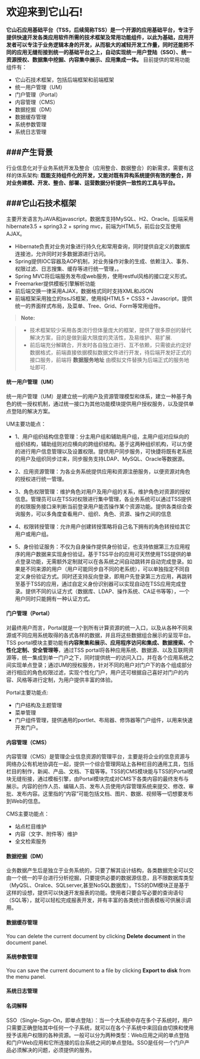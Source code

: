 欢迎来到它山石!
============

**它山石应用基础平台（TSS，后续简称TSS）**是一个开源的应用基础平台，专注于提供快速开发各类应用软件所需的技术框架及常用功能组件，以此为基础，应用开发者可以专注于业务逻辑本身的开发，从而极大的减轻开发工作量，同时还能把不同的应用无缝衔接到统一的基础平台之上，自动实现**统一用户登陆（SSO）、统一资源授权、数据集中挖掘、内容集中展示、应用集成一体。**  目前提供的常用功能组件有：

- 它山石技术框架，包括后端框架和前端框架
- 统一用户管理（UM）
- 门户管理（Portal）
- 内容管理（CMS）
- 数据挖掘（DM）
- 数据缓存管理
- 系统参数管理
- 系统日志管理

###产生背景
-------------
行业信息化对于业务系统开发及整合（应用整合、数据整合）的新需求，需要有这样的体系架构: **既能支持组件化的开发，又能对既有异构系统提供有效的整合，并对业务建模、开发、整合、部署、运营数据分析提供一致性的工具与平台。** 


###它山石技术框架
-------------

主要开发语言为JAVA和javascript，数据库支持MySQL、H2、Oracle。后端采用hibernate3.5 + spring3.2 + spring mvc，前端为HTML5，前后台交互使用AJAX。

- Hibernate负责对业务对象进行持久化和常用查询，同时提供自定义的数据库连接池，允许同时对多数据源进行访问。
- Spring提供IOC容器及AOP机制，对业务操作对象的生成、依赖注入、事务、权限过滤、日志搜集、缓存等进行统一管理，。
- Spring MVC将后端服务发布成web服务，使用restful风格的接口定义形式。
- Freemarker提供模板引擎解析功能
- 前后端交换一律采用AJAX，数据格式同时支持XML和JSON
- 前端框架采用独立的tssJS框架，使用纯HTML5 + CSS3 + Javascript，提供统一的界面样式布局，及菜单、Tree、Grid、Form等常用组件。

> **Note:**

> - 技术框架较少采用各类流行但体量庞大的框架，提供了很多原创的替代解决方案，目的是做到最大限度的灵活性，及易维护、易扩展.
> - 前后端充分解耦合，开发时各自独立进行、互不依赖，只需彼此约定好数据格式，前端直接依据模拟数据文件进行开发，待后端开发好正式的接口服务，前端将 **数据服务地址** 由模拟文件替换为后端正式的服务地址即可.

#### 统一用户管理（UM）

统一用户管理（UM）是建立统一的用户及资源管理模型和体系，建立一种基于角色的统一授权机制，通过统一接口为其他功能模块提供用户授权服务，以及提供单点登陆的解决方案。

UM主要功能点：

- 1、用户组织结构信息管理：分主用户组和辅助用户组，主用户组对应纵向的组织结构，辅助组则对应横向的跨组织结构。基于这两种组织机构，可以方便的进行用户信息管理以及设置权限。提供用户同步服务，可快捷将既有老系统的用户及组织同步过来，同步服务支持LDAP、MySQL、Oracle等数据源。

- 2、应用资源管理：为各业务系统提供应用和资源注册服务，以便资源对角色的授权进行统一管理。

- 3、角色权限管理：维护角色对用户及用户组的关系，维护角色对资源的授权信息。管理员可以在TSS对权限进行集中管理，各业务系统可以通过TSS提供的权限服务接口来判断当前登录用户能否操作某个资源功能。提供各类综合查询服务，可以多角度查看用户、组织、角色、资源、操作之间的信息

- 4、权限转授管理：允许用户创建转授策略将自己名下拥有的角色转授给其它用户或用户组。

- 5、身份验证服务：不仅为自身操作提供身份验证，也支持依据第三方应用程序的用户数据来实现身份验证。基于TSS平台的应用可天然使用TSS提供的单点登录功能，无需额外定制就可以在各系统之间自动跳转并自动完成登录。如果是不同来源的用户（用户可能同步自不同的老系统），可以单独指定不同自定义身份验证方式。同时还支持反向登录，即用户先登录第三方应用，再跳转至基于TSS的应用，通过自定义身份识别器可以实现自动在TSS应用完成登录。提供不同的认证方式（数据库、LDAP、操作系统、CA证书等等），一个用户同时只能拥有一种认证方式。

#### 门户管理（Portal）

对最终用户而言，Portal就是一个到所有计算资源的统一入口，以及从各种不同来源或不同应用系统取得的各式各样的数据，并且将这些数据组合展示的呈现平台。TSS portal模块主要功能有**内容聚集和展示、应用程序访问和集成、数据搜索、个性化定制、安全管理等**，通过TSS portal将各种应用系统、数据源、以及互联网资源等，统一集成到单一门户之下，同时提供统一的访问入口，并在各个应用系统之间实现单点登录；通过UM的授权服务，针对不同的用户对门户下的各个组成部分进行相应的角色权限过滤，实现个性化门户，用户还可根据自己喜好对门户的内容、风格等进行定制，为用户提供丰富的体验。

Portal主要功能点:

- 门户结构及主题管理
- 菜单管理
- 门户组件管理，提供通用的portlet、布局器、修饰器等门户组件，以用来快速开发门户。

#### 内容管理（CMS）

内容管理（CMS）是管理企业信息资源的管理平台，主要是将企业的信息资源与网络办公有机地协调在一起，提供一个综合管理网站上各种栏目的通用工具，包括栏目的制作，新闻、产品、文档、下载等等。TSS的CMS模块能与TSS的Portal模块无缝衔接，通过模板引擎，由Portal模块完成对CMS下各类内容的最终发布与展示。内容的创作人员、编辑人员、发布人员使用内容管理系统来提交、修改、审批、发布内容。这里指的“内容”可能包括文档、图片、数据、视频等一切想要发布到Web的信息。

CMS主要功能点：

- 站点栏目维护
- 内容（文字、附件等）维护
- 全文检索服务

#### 数据挖掘（DM）
业务数据产生后是独立于业务系统的，只要了解其设计结构，各类数据完全可以交由一个统一的平台进行分析挖掘，只要提供必要的数据源信息，且不限数据库类型（MyQSL、Oralce、SQLserver,甚至NoSQL数据库）。TSS的DM模块正是基于这样的设想，提供可以快速开发报表的功能。使用者只要会写必要的查询语句（SQL等），就可以轻松完成报表开发，并有丰富的各类统计图表模板可供展示调用。

#### 数据缓存管理

You can delete the current document by clicking <i class="icon-trash"></i> **Delete document** in the document panel.

#### 系统参数管理

You can save the current document to a file by clicking <i class="icon-hdd"></i> **Export to disk** from the <i class="icon-provider-stackedit"></i> menu panel.

#### 系统日志管理

#### 名词解释
SSO（Single-Sign-On，即单点登陆）：当一个大系统中存在多个子系统时，用户只需要正确登陆其中任何一个子系统，就可以在各个子系统中来回自由切换和使用授予该用户权限的各种资源。一般可以分为两种类型：Web应用之间的单点登陆和门户Web应用和它所连接的后台系统之间的单点登陆。SSO是任何一个门户产品必须解决的问题，必须提供的服务。